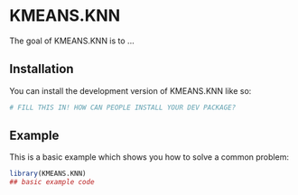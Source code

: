 
# KMEANS.KNN

<!-- badges: start -->
<!-- badges: end -->

The goal of KMEANS.KNN is to ...

## Installation

You can install the development version of KMEANS.KNN like so:

``` r
# FILL THIS IN! HOW CAN PEOPLE INSTALL YOUR DEV PACKAGE?
```

## Example

This is a basic example which shows you how to solve a common problem:

``` r
library(KMEANS.KNN)
## basic example code
```

